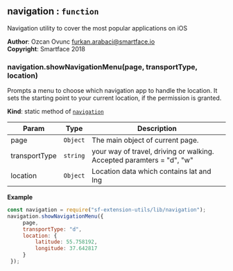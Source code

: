 <a name="module_navigation"></a>

## navigation : <code>function</code>
Navigation utility to cover the most popular applications on iOS

**Author**: Ozcan Ovunc <furkan.arabaci@smartface.io>  
**Copyright**: Smartface 2018  
<a name="module_navigation.showNavigationMenu"></a>

### navigation.showNavigationMenu(page, transportType, location)
Prompts a menu to choose which navigation app to handle the location.
It sets the starting point to your current location, if the permission is granted.

**Kind**: static method of [<code>navigation</code>](#module_navigation)  

| Param | Type | Description |
| --- | --- | --- |
| page | <code>Object</code> | The main object of current page. |
| transportType | <code>string</code> | your way of travel, driving or walking. Accepted paramters = "d", "w" |
| location | <code>Object</code> | Location data which contains lat and lng |

**Example**  
```js
const navigation = require("sf-extension-utils/lib/navigation");
navigation.showNavigationMenu({
     page,
     transportType: "d",
     location: {
         latitude: 55.758192,
         longitude: 37.642817
     }
 });
```
